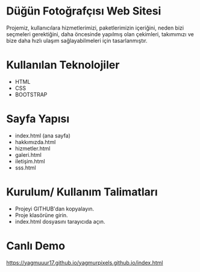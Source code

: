 # Düğün Fotoğrafçısı Web Sitesi
Projemiz, kullanıcılara hizmetlerimizi, paketlerimizin içeriğini, neden bizi seçmeleri gerektiğini, daha öncesinde yapılmış olan çekimleri, takımımızı ve bize daha hızlı ulaşım sağlayabilmeleri için tasarlanmıştır.
# Kullanılan Teknolojiler 
- HTML
- CSS
- BOOTSTRAP
# Sayfa Yapısı
- index.html (ana sayfa)
- hakkımızda.html
- hizmetler.html
- galeri.html
- iletişim.html
- sss.html
# Kurulum/ Kullanım Talimatları 
- Projeyi GITHUB'dan kopyalayın.
- Proje klasörüne girin.
- index.html dosyasını tarayıcıda açın.
# Canlı Demo
https://yagmuuur17.github.io/yagmurpixels.github.io/index.html




















